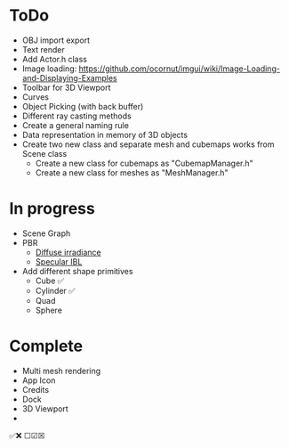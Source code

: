 # ToDo
- OBJ import export
- Text render
- Add Actor.h class
- Image loading: https://github.com/ocornut/imgui/wiki/Image-Loading-and-Displaying-Examples
- Toolbar for 3D Viewport
- Curves
- Object Picking (with back buffer) 
- Different ray casting methods
- Create a general naming rule
- Data representation in memory of 3D objects
- Create two new class and separate mesh and cubemaps works from Scene class
  - Create a new class for cubemaps as "CubemapManager.h"
  - Create a new class for meshes as "MeshManager.h" 

# In progress
- Scene Graph 
- PBR
  - [Diffuse irradiance](https://learnopengl.com/PBR/IBL/Diffuse-irradiance)
  - [Specular IBL](https://learnopengl.com/PBR/IBL/Specular-IBL)
- Add different shape primitives
  - Cube ✅
  - Cylinder ✅
  - Quad
  - Sphere 

# Complete
- Multi mesh rendering 
- App Icon
- Credits
- Dock
- 3D Viewport
- 


✅❌
☐☑☒
